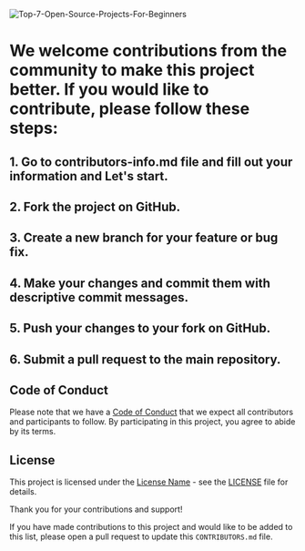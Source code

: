 
![Top-7-Open-Source-Projects-For-Beginners](https://github.com/JatinSainiOO7/Open-Source-Portfolio-Project/assets/146799729/a8f3592e-b202-4816-afbd-f09c9b6e4f42)


# We welcome contributions from the community to make this project better. If you would like to contribute, please follow these steps:

## 1. Go to contributors-info.md file and fill out your information and Let's start.
## 2. Fork the project on GitHub.
## 3. Create a new branch for your feature or bug fix.
## 4. Make your changes and commit them with descriptive commit messages.
## 5. Push your changes to your fork on GitHub.
## 6. Submit a pull request to the main repository.

## Code of Conduct

Please note that we have a [Code of Conduct](CODE-OF-CONDUCT.md) that we expect all contributors and participants to follow. By participating in this project, you agree to abide by its terms.

## License

This project is licensed under the [License Name](LICENSE) - see the [LICENSE](LICENSE) file for details.

Thank you for your contributions and support!

If you have made contributions to this project and would like to be added to this list, please open a pull request to update this `CONTRIBUTORS.md` file.
